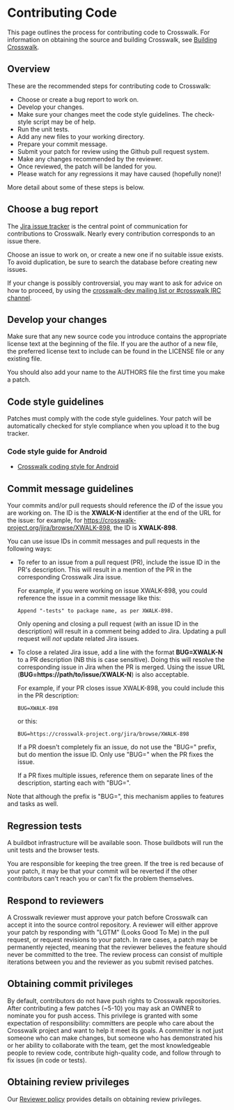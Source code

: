 # Contributing Code
This page outlines the process for contributing code to Crosswalk. For information on obtaining the source and building Crosswalk, see [Building Crosswalk](#contribute/building_crosswalk).

## Overview
These are the recommended steps for contributing code to Crosswalk:

* Choose or create a bug report to work on.
* Develop your changes.
* Make sure your changes meet the code style guidelines. The check-style script may be of help.
* Run the unit tests.
* Add any new files to your working directory.
* Prepare your commit message.
* Submit your patch for review using the Github pull request system.
* Make any changes recommended by the reviewer.
* Once reviewed, the patch will be landed for you.
* Please watch for any regressions it may have caused (hopefully none)!

More detail about some of these steps is below.

## Choose a bug report

The [Jira issue tracker](https://crosswalk-project.org/jira/) is the central point of communication for contributions to Crosswalk. Nearly every contribution corresponds to an issue there.

Choose an issue to work on, or create a new one if no suitable issue exists. To avoid duplication, be sure to search the database before creating new issues.

If your change is possibly controversial, you may want to ask for advice on how to proceed, by using the [crosswalk-dev mailing list or #crosswalk IRC channel](#contribute/overview).

## Develop your changes

Make sure that any new source code you introduce contains the appropriate license text at the beginning of the file. If you are the author of a new file, the preferred license text to include can be found in the LICENSE file or any existing file.

You should also add your name to the AUTHORS file the first time you make a patch.

## Code style guidelines

Patches must comply with the code style guidelines. Your patch will be automatically checked for style compliance when you upload it to the bug tracker.

### Code style guide for Android
* [Crosswalk coding style for Android](Coding-Style-of-XWalk-for-Android)

## Commit message guidelines

Your commits and/or pull requests should reference the *ID* of the issue you are working on. The ID is the **XWALK-N** identifier at the end of the URL for the issue: for example, for https://crosswalk-project.org/jira/browse/XWALK-898, the ID is **XWALK-898**.

You can use issue IDs in commit messages and pull requests in the following ways:

*   To refer to an issue from a pull request (PR), include the issue ID in the PR's description. This will result in a mention of the PR in the corresponding Crosswalk Jira issue.

    For example, if you were working on issue XWALK-898, you could reference the issue in a commit message like this:

        Append "-tests" to package name, as per XWALK-898.

    Only opening and closing a pull request (with an issue ID in the description) will result in a comment being added to Jira. Updating a pull request will *not* update related Jira issues.

*   To close a related Jira issue, add a line with the format **BUG=XWALK-N** to a PR description (NB this is case sensitive). Doing this will resolve the corresponding issue in Jira when the PR is merged. Using the issue URL (**BUG=https://path/to/issue/XWALK-N**) is also acceptable.

    For example, if your PR closes issue XWALK-898, you could include this in the PR description:

        BUG=XWALK-898

    or this:

        BUG=https://crosswalk-project.org/jira/browse/XWALK-898

    If a PR doesn't completely fix an issue, do not use the "BUG=" prefix, but do mention the issue ID. Only use "BUG=" when the PR fixes the issue.

    If a PR fixes multiple issues, reference them on separate lines of the description, starting each with "BUG=".

Note that although the prefix is "BUG=", this mechanism applies to features and tasks as well.

## Regression tests

A buildbot infrastructure will be available soon. Those buildbots will run the unit tests and the browser tests.

You are responsible for keeping the tree green. If the tree is red because of your patch, it may be that your commit will be reverted if the other contributors can't reach you or can't fix the problem themselves.

## Respond to reviewers

A Crosswalk reviewer must approve your patch before Crosswalk can accept it into the source control repository. A reviewer will either approve your patch by responding with "LGTM" (Looks Good To Me) in the pull request, or request revisions to your patch. In rare cases, a patch may be permanently rejected, meaning that the reviewer believes the feature should never be committed to the tree. The review process can consist of multiple iterations between you and the reviewer as you submit revised patches.

## Obtaining commit privileges

By default, contributors do not have push rights to Crosswalk repositories. After contributing a few patches (~5-10) you may ask an OWNER to nominate you for push access. This privilege is granted with some expectation of responsibility: committers are people who care about the Crosswalk project and want to help it meet its goals. A committer is not just someone who can make changes, but someone who has demonstrated his or her ability to collaborate with the team, get the most knowledgeable people to review code, contribute high-quality code, and follow through to fix issues (in code or tests).

## Obtaining review privileges

Our [Reviewer policy](#contribute/Reviewer_Policy) provides details on obtaining review privileges.
